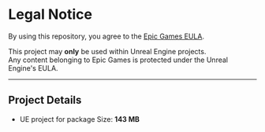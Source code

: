 # Legal Notice

By using this repository, you agree to the [Epic Games EULA](https://www.unrealengine.com/en-US/eula/unreal).

This project may **only** be used within Unreal Engine projects.  
Any content belonging to Epic Games is protected under the Unreal Engine's EULA.

---

## Project Details

- UE project for package Size: **143 MB**


